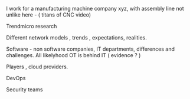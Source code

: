 I work for a manufacturing machine company xyz, with assembly line not unlike here - ( titans of CNC video) 

Trendmicro research

Different network models , trends , expectations, realities. 

Software - non software companies, IT departments, differences and challenges. All likelyhood OT is behind IT ( evidence ? ) 

Players , cloud providers.

DevOps

Security teams

